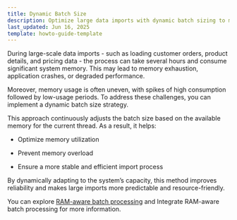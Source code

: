 ```yaml
---
title: Dynamic Batch Size
description: Optimize large data imports with dynamic batch sizing to manage memory efficiently, prevent overload, and ensure stable, reliable processing during high-volume operations.
last_updated: Jun 16, 2025
template: howto-guide-template
---
```


During large-scale data imports - such as loading customer orders, product details, and pricing data - the process can take several hours and consume significant system memory. This may lead to memory exhaustion, application crashes, or degraded performance.

Moreover, memory usage is often uneven, with spikes of high consumption followed by low-usage periods. To address these challenges, you can implement a dynamic batch size strategy.

This approach continuously adjusts the batch size based on the available memory for the current thread. As a result, it helps:

- Optimize memory utilization

- Prevent memory overload

- Ensure a more stable and efficient import process

By dynamically adapting to the system’s capacity, this method improves reliability and makes large imports more predictable and resource-friendly.


You can explore [RAM-aware batch processing](/docs/dg/dev/guidelines/performance-guidelines/elastic-computing/ram-aware-batch-processing) and Integrate RAM-aware batch processing for more information.





